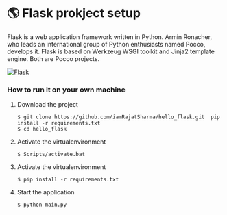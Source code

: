 # :earth_americas: Flask prokject setup

Flask is a web application framework written in Python. Armin Ronacher, who leads an international group of Python enthusiasts named Pocco, develops it. Flask is based on Werkzeug WSGI toolkit and Jinja2 template engine. Both are Pocco projects.

[![Flask](https://flask.palletsprojects.com/en/stable/_images/flask-horizontal.png)](https://flask.palletsprojects.com/en/stable/)

### How to run it on your own machine

1. Download the project

   ```
   $ git clone https://github.com/iamRajatSharma/hello_flask.git  pip install -r requirements.txt
   $ cd hello_flask
   ```

2. Activate the virtualenvironment

   ```
   $ Scripts/activate.bat
   ```

3. Activate the virtualenvironment

   ```
   $ pip install -r requirements.txt
   ```

4. Start the application

   ```
   $ python main.py
   ```
